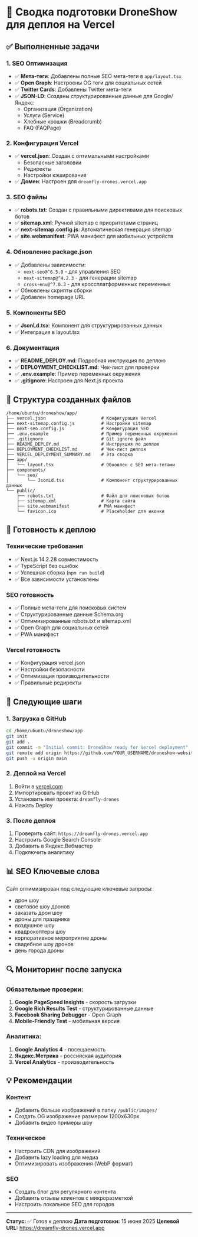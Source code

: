 # 🚀 Сводка подготовки DroneShow для деплоя на Vercel

## ✅ Выполненные задачи

### 1. SEO Оптимизация
- ✅ **Мета-теги**: Добавлены полные SEO мета-теги в `app/layout.tsx`
- ✅ **Open Graph**: Настроены OG теги для социальных сетей
- ✅ **Twitter Cards**: Добавлены Twitter мета-теги
- ✅ **JSON-LD**: Созданы структурированные данные для Google/Яндекс:
  - Организация (Organization)
  - Услуги (Service)
  - Хлебные крошки (Breadcrumb)
  - FAQ (FAQPage)

### 2. Конфигурация Vercel
- ✅ **vercel.json**: Создан с оптимальными настройками
  - Безопасные заголовки
  - Редиректы
  - Настройки кэширования
- ✅ **Домен**: Настроен для `dreamfly-drones.vercel.app`

### 3. SEO файлы
- ✅ **robots.txt**: Создан с правильными директивами для поисковых ботов
- ✅ **sitemap.xml**: Ручной sitemap с приоритетами страниц
- ✅ **next-sitemap.config.js**: Автоматическая генерация sitemap
- ✅ **site.webmanifest**: PWA манифест для мобильных устройств

### 4. Обновление package.json
- ✅ Добавлены зависимости:
  - `next-seo@^6.5.0` - для управления SEO
  - `next-sitemap@^4.2.3` - для генерации sitemap
  - `cross-env@^7.0.3` - для кроссплатформенных переменных
- ✅ Обновлены скрипты сборки
- ✅ Добавлен homepage URL

### 5. Компоненты SEO
- ✅ **JsonLd.tsx**: Компонент для структурированных данных
- ✅ Интеграция в layout.tsx

### 6. Документация
- ✅ **README_DEPLOY.md**: Подробная инструкция по деплою
- ✅ **DEPLOYMENT_CHECKLIST.md**: Чек-лист для проверки
- ✅ **.env.example**: Пример переменных окружения
- ✅ **.gitignore**: Настроен для Next.js проекта

## 📁 Структура созданных файлов

```
/home/ubuntu/droneshow/app/
├── vercel.json                     # Конфигурация Vercel
├── next-sitemap.config.js          # Настройки sitemap
├── next-seo.config.js              # Конфигурация SEO
├── .env.example                    # Пример переменных окружения
├── .gitignore                      # Git ignore файл
├── README_DEPLOY.md                # Инструкция по деплою
├── DEPLOYMENT_CHECKLIST.md         # Чек-лист деплоя
├── VERCEL_DEPLOYMENT_SUMMARY.md    # Эта сводка
├── app/
│   └── layout.tsx                  # Обновлен с SEO мета-тегами
├── components/
│   └── seo/
│       └── JsonLd.tsx              # Компонент структурированных данных
└── public/
    ├── robots.txt                  # Файл для поисковых ботов
    ├── sitemap.xml                 # Карта сайта
    ├── site.webmanifest           # PWA манифест
    └── favicon.ico                 # Placeholder для иконки
```

## 🎯 Готовность к деплою

### Технические требования
- ✅ Next.js 14.2.28 совместимость
- ✅ TypeScript без ошибок
- ✅ Успешная сборка (`npm run build`)
- ✅ Все зависимости установлены

### SEO готовность
- ✅ Полные мета-теги для поисковых систем
- ✅ Структурированные данные Schema.org
- ✅ Оптимизированные robots.txt и sitemap.xml
- ✅ Open Graph для социальных сетей
- ✅ PWA манифест

### Vercel готовность
- ✅ Конфигурация vercel.json
- ✅ Настройки безопасности
- ✅ Оптимизация производительности
- ✅ Правильные редиректы

## 🚀 Следующие шаги

### 1. Загрузка в GitHub
```bash
cd /home/ubuntu/droneshow/app
git init
git add .
git commit -m "Initial commit: DroneShow ready for Vercel deployment"
git remote add origin https://github.com/YOUR_USERNAME/droneshow-website.git
git push -u origin main
```

### 2. Деплой на Vercel
1. Войти в [vercel.com](https://vercel.com)
2. Импортировать проект из GitHub
3. Установить имя проекта: `dreamfly-drones`
4. Нажать Deploy

### 3. После деплоя
1. Проверить сайт: `https://dreamfly-drones.vercel.app`
2. Настроить Google Search Console
3. Добавить в Яндекс.Вебмастер
4. Подключить аналитику

## 📊 SEO Ключевые слова

Сайт оптимизирован под следующие ключевые запросы:
- дрон шоу
- световое шоу дронов
- заказать дрон шоу
- дроны для праздника
- воздушное шоу
- квадрокоптеры шоу
- корпоративное мероприятие дроны
- свадебное шоу дронов
- день города дроны

## 🔍 Мониторинг после запуска

### Обязательные проверки:
1. **Google PageSpeed Insights** - скорость загрузки
2. **Google Rich Results Test** - структурированные данные
3. **Facebook Sharing Debugger** - Open Graph
4. **Mobile-Friendly Test** - мобильная версия

### Аналитика:
1. **Google Analytics 4** - посещаемость
2. **Яндекс.Метрика** - российская аудитория
3. **Vercel Analytics** - производительность

## 💡 Рекомендации

### Контент
- Добавить больше изображений в папку `/public/images/`
- Создать OG изображение размером 1200x630px
- Добавить видео примеры шоу

### Техническое
- Настроить CDN для изображений
- Добавить lazy loading для медиа
- Оптимизировать изображения (WebP формат)

### SEO
- Создать блог для регулярного контента
- Добавить отзывы клиентов с микроразметкой
- Настроить локальное SEO для городов

---

**Статус:** ✅ Готов к деплою
**Дата подготовки:** 15 июня 2025
**Целевой URL:** https://dreamfly-drones.vercel.app

